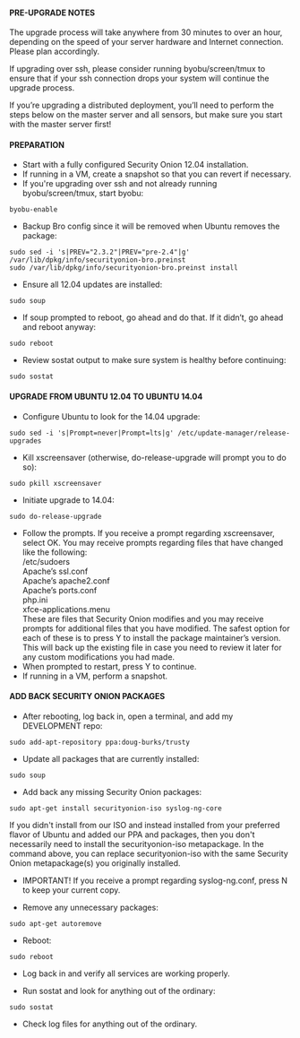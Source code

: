 #### PRE-UPGRADE NOTES

The upgrade process will take anywhere from 30 minutes to over an hour, depending on the speed of your server hardware and Internet connection.  Please plan accordingly.

If upgrading over ssh, please consider running byobu/screen/tmux to ensure that if your ssh connection drops your system will continue the upgrade process.

If you’re upgrading a distributed deployment, you’ll need to perform the steps below on the master server and all sensors, but make sure you start with the master server first!

#### PREPARATION
* Start with a fully configured Security Onion 12.04 installation.
* If running in a VM, create a snapshot so that you can revert if necessary.
* If you're upgrading over ssh and not already running byobu/screen/tmux, start byobu:
```
byobu-enable
```
* Backup Bro config since it will be removed when Ubuntu removes the package:
```
sudo sed -i 's|PREV="2.3.2"|PREV="pre-2.4"|g' /var/lib/dpkg/info/securityonion-bro.preinst
sudo /var/lib/dpkg/info/securityonion-bro.preinst install
```
* Ensure all 12.04 updates are installed:
```
sudo soup
```

* If soup prompted to reboot, go ahead and do that.  If it didn’t, go
ahead and reboot anyway:
```
sudo reboot
```

* Review sostat output to make sure system is healthy before continuing:
```
sudo sostat
```

#### UPGRADE FROM UBUNTU 12.04 TO UBUNTU 14.04

* Configure Ubuntu to look for the 14.04 upgrade:
```
sudo sed -i 's|Prompt=never|Prompt=lts|g' /etc/update-manager/release-upgrades
```

* Kill xscreensaver (otherwise, do-release-upgrade will prompt you to do so):
```
sudo pkill xscreensaver
```

* Initiate upgrade to 14.04:
```
sudo do-release-upgrade
```

* Follow the prompts. If you receive a prompt regarding xscreensaver, select OK. You may receive prompts regarding files that have changed like the following:  
/etc/sudoers  
Apache’s ssl.conf  
Apache’s apache2.conf  
Apache’s ports.conf  
php.ini  
xfce-applications.menu  
These are files that Security Onion modifies and you may receive prompts for additional files that you have modified. The safest option for each of these is to press Y to install the package maintainer’s version. This will back up the existing file in case you need to review it later for any custom modifications you had made.  
* When prompted to restart, press Y to continue.
* If running in a VM, perform a snapshot.

#### ADD BACK SECURITY ONION PACKAGES

* After rebooting, log back in, open a terminal, and add my DEVELOPMENT repo:
```
sudo add-apt-repository ppa:doug-burks/trusty
```

* Update all packages that are currently installed:
```
sudo soup
```

* Add back any missing Security Onion packages:
```
sudo apt-get install securityonion-iso syslog-ng-core
```
If you didn't install from our ISO and instead installed from your preferred flavor of Ubuntu and added our PPA and packages, then you don't necessarily need to install the securityonion-iso metapackage.  In the command above, you can replace securityonion-iso with the same Security Onion metapackage(s) you originally installed.

* IMPORTANT! If you receive a prompt regarding syslog-ng.conf, press N to keep your current copy.

* Remove any unnecessary packages:
```
sudo apt-get autoremove
```

* Reboot:
```
sudo reboot
```

* Log back in and verify all services are working properly.

* Run sostat and look for anything out of the ordinary:
```
sudo sostat
```

* Check log files for anything out of the ordinary.